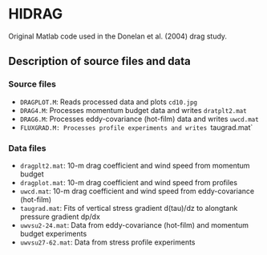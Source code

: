 # HIDRAG

Original Matlab code used in the Donelan et al. (2004) drag study.

## Description of source files and data

### Source files

* `DRAGPLOT.M`: Reads processed data and plots `cd10.jpg`
* `DRAG4.M`: Processes momentum budget data and writes `dratplt2.mat` 
* `DRAG6.M`: Processes eddy-covariance (hot-film) data and writes `uwcd.mat`
* `FLUXGRAD.M: Processes profile experiments and writes `taugrad.mat`

### Data files

* `dragplt2.mat`: 10-m drag coefficient and wind speed from momentum budget
* `dragplot.mat`: 10-m drag coefficient and wind speed from profiles
* `uwcd.mat`: 10-m drag coefficient and wind speed from eddy-covariance (hot-film)
* `taugrad.mat`: Fits of vertical stress gradient d(tau)/dz to alongtank pressure gradient dp/dx
* `uwvsu2-24.mat`: Data from eddy-covariance (hot-film) and momentum budget experiments
* `uwvsu27-62.mat`: Data from stress profile experiments
